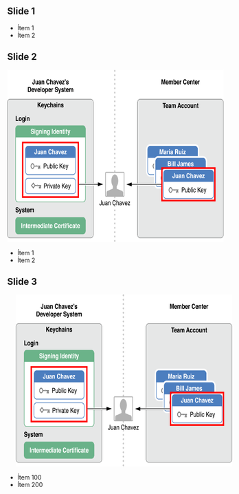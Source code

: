 ## Slide 1 ##

- Ítem 1
- Ítem 2

<!-- Tres líneas en blanco para la siguiente transparencia -->



## Slide 2 ##

<img src="imagenes/certificados.png" height="400px"/>

- Ítem 1
- Ítem 2

<!-- Tres líneas en blanco para la siguiente transparencia -->



## Slide 3 ##

<!-- .slide: class="image-right"-->

<img border:0px style="margin-left:20px" src="imagenes/certificados.png" height="400px"/>

- Ítem 100
- Ítem 200
